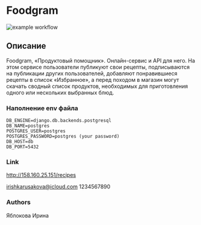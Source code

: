 # Foodgram

![example workflow](https://github.com/YablokovaIrina/foodgram-project-react/actions/workflows/foodgram_workflow.yml/badge.svg)

## Описание
Foodgram, «Продуктовый помощник». Онлайн-сервис и API для него. На этом сервисе пользователи публикуют свои рецепты, подписываются на публикации других пользователей, добавляют понравившиеся рецепты в список «Избранное», а перед походом в магазин могут скачать сводный список продуктов, необходимых для приготовления одного или нескольких выбранных блюд.

### Наполнение env файла
```
DB_ENGINE=django.db.backends.postgresql
DB_NAME=postgres
POSTGRES_USER=postgres
POSTGRES_PASSWORD=postgres (your password)
DB_HOST=db
DB_PORT=5432
```

### Link
http://158.160.25.151/recipes


irishkarusakova@icloud.com
1234567890

### Authors
Яблокова Ирина
